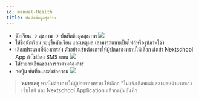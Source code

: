 ```yaml
---
id: manual-Health
title: บันทึกข้อมูลสุขภาพ
---
```

* นักเรียน -> สุขภาพ -> บันทึกข้อมูลสุขภาพ
![](https://drive.google.com/thumbnail?id=1QTDpNYqa_kkTH-Mzhwgx7FrJ1vkwBjwC&sz=w1000-h640)
* ใส่ชื่อนักเรียน ระบุชื่อนักเรียน และเหตุผล (สามารถแนบเป็นไฟล์หรือรูปภาพได้)
* เลือกประเภทที่ต้องการส่ง ตัวอย่างเช่นต้องการให้ผู้ปกครองทราบให้เลือก  ส่งเข้า Nextschool App ถ้าไม่มีส่ง SMS แทน
![](https://drive.google.com/thumbnail?id=1clsu8b36fYBJPjXvv3rvqBGZrJ4DtXzM&sz=w1000-h640)
* ใส่รายละเอียดของการลาตามต้องการ 
* กดปุ่ม บันทึกและส่งข้อความ
![](https://drive.google.com/thumbnail?id=1kyTNSD9A_hceeqduKI3XiukdKJ8robOm&sz=w1000-h640)
> **หมายเหตุ** หากไม่ต้องการให้ผู้ปกครองทราบ ให้เลือก "ไม่แจ้งเตือนแต่แสดงผลหน้าแรกของเว็บไซต์ และ Nextschool Application แล้วกดปุ่มบันทึก
